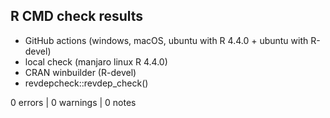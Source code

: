 ## R CMD check results
- GitHub actions (windows, macOS, ubuntu with R 4.4.0 + ubuntu with R-devel)
- local check (manjaro linux R 4.4.0)
- CRAN winbuilder (R-devel)
- revdepcheck::revdep_check()

0 errors | 0 warnings | 0 notes
